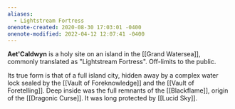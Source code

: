 ```yaml
---
aliases:
  - Lightstream Fortress
onenote-created: 2020-08-30 17:03:01 -0400
onenote-modified: 2022-04-12 12:07:41 -0400
---
```


**Aet'Caldwyn** is a holy site on an island in the [[Grand Watersea]], commonly translated as "Lightstream Fortress". Off-limits to the public. 

Its true form is that of a full island city, hidden away by a complex water lock sealed by the [[Vault of Foreknowledge]] and the [[Vault of Foretelling]]. Deep inside was the full remnants of the [[Blackflame]], origin of the [[Dragonic Curse]]. It was long protected by [[Lucid Sky]].

